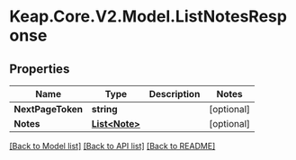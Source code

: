 # Keap.Core.V2.Model.ListNotesResponse

## Properties

Name | Type | Description | Notes
------------ | ------------- | ------------- | -------------
**NextPageToken** | **string** |  | [optional] 
**Notes** | [**List&lt;Note&gt;**](Note.md) |  | [optional] 

[[Back to Model list]](../README.md#documentation-for-models) [[Back to API list]](../README.md#documentation-for-api-endpoints) [[Back to README]](../README.md)

